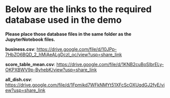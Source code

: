 # Below are the links to the required database used in the demo
**Please place those database files in the same folder as the JupyterNotebook files.**

**business.csv**: https://drive.google.com/file/d/10JPp-7HbZO6BQD_2_hMiAeALgDczI_oc/view?usp=share_link

**score_table_mean.csv**: https://drive.google.com/file/d/1KNB2cuBoSlbrELy-OKPXBWV9p-ByhebK/view?usp=share_link

**all_dish.csv**: https://drive.google.com/file/d/1Fpmikd7WFkNMYt51XFcScOXUqdGJ2fyE/view?usp=share_link
